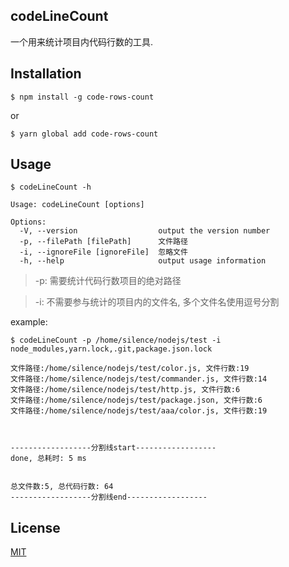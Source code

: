 ## codeLineCount


一个用来统计项目内代码行数的工具.

## Installation

```
$ npm install -g code-rows-count
```

or

```
$ yarn global add code-rows-count
```

## Usage

```
$ codeLineCount -h

Usage: codeLineCount [options]

Options:
  -V, --version                  output the version number
  -p, --filePath [filePath]      文件路径
  -i, --ignoreFile [ignoreFile]  忽略文件
  -h, --help                     output usage information
```

> -p: 需要统计代码行数项目的绝对路径

> -i: 不需要参与统计的项目内的文件名, 多个文件名使用逗号分割


example:

```
$ codeLineCount -p /home/silence/nodejs/test -i node_modules,yarn.lock,.git,package.json.lock

文件路径:/home/silence/nodejs/test/color.js, 文件行数:19
文件路径:/home/silence/nodejs/test/commander.js, 文件行数:14
文件路径:/home/silence/nodejs/test/http.js, 文件行数:6
文件路径:/home/silence/nodejs/test/package.json, 文件行数:6
文件路径:/home/silence/nodejs/test/aaa/color.js, 文件行数:19



------------------分割线start------------------
done, 总耗时: 5 ms


总文件数:5, 总代码行数: 64
------------------分割线end------------------
```

## License

[MIT](LICENSE)




<!-- ## 代码提交规范 -->
<!--  -->
<!-- 1.  安装 [Commitizen](https://github.com/commitizen/cz-cli) 工具 -->
<!--  -->
<!--     ``` -->
<!--     $ npm install -g commitizen -->
<!--     ``` -->
<!--  -->
<!-- 2.  替换 `git commit` 命令 -->
<!--  -->
<!--     ``` -->
<!--     $ git cz -->
<!--     ``` -->
<!-- 3.  git cz以后会出现选项框用于选择本次提交的内容类型 -->
<!-- ``` -->
<!--     feat：新功能（feature） -->
<!--     fix：修补bug -->
<!--     docs：文档（documentation） -->
<!--     style： 格式（不影响代码运行的变动） -->
<!--     refactor：重构（即不是新增功能，也不是修改bug的代码变动） -->
<!--     perf: 提高性能的代码 -->
<!--     test：增加测试 -->
<!--     build: 影响构建系统或外部依赖项的更改 -->
<!--     ci: 修改ci配置文件或者脚本 -->
<!--     chore：构建过程或辅助工具的变动 -->
<!--     revert: 恢复之前的提交 -->
<!-- ``` -->
<!-- 4.  选择以后会出现Denote the scope of this change ($location, $browser, $compile, etc.) 用于输入本次提交改变的功能范围 -->
<!-- 5.  然后出现Write a short, imperative tense description of the change 用于输入本次提交内容的概要 -->
<!-- 6.  Provide a longer description of the change，用于输入本次提交内容的详细    描述 -->
<!-- 7.  List any breaking changes，用于输入本次提交的重要变更内容 -->
<!-- 8.  List any issues closed by this change 用于输入本次提交解决的问题 -->
